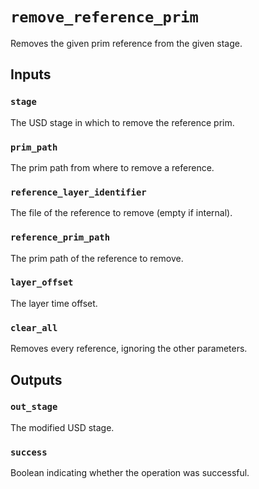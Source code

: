 # `remove_reference_prim`

Removes the given prim reference from the given stage.

## Inputs

### `stage`
The USD stage in which to remove the reference prim. 

### `prim_path`
The prim path from where to remove a reference. 

### `reference_layer_identifier`
The file of the reference to remove (empty if internal). 

### `reference_prim_path`
The prim path of the reference to remove. 

### `layer_offset`
The layer time offset. 

### `clear_all`
Removes every reference, ignoring the other parameters. 

## Outputs

### `out_stage`
The modified USD stage. 

### `success`
Boolean indicating whether the operation was successful.
